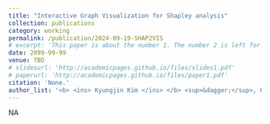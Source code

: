 ```yaml
---
title: "Interactive Graph Visualization for Shapley analysis"
collection: publications
category: working
permalink: /publication/2024-09-19-SHAP2VIS
# excerpt: 'This paper is about the number 1. The number 2 is left for future work.'
date: 2099-99-99
venue: TBD
# slidesurl: 'http://academicpages.github.io/files/slides1.pdf'
# paperurl: 'http://academicpages.github.io/files/paper1.pdf'
citation: 'None.'
author_list: '<b> <ins> Kyungjin Kim </ins> </b> <sup>&dagger;</sup>, Hyunwoo Park <sup>*</sup>, Jongmo Seo <sup>*</sup>'
---
```

NA